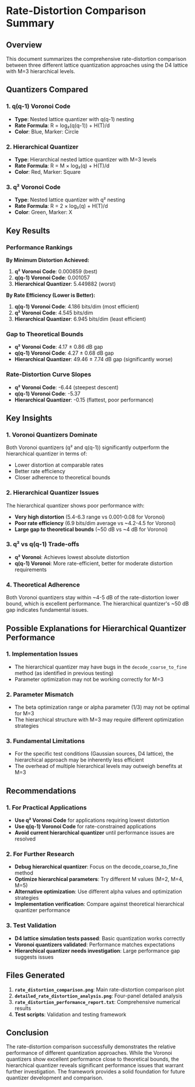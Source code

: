 # Rate-Distortion Comparison Summary

## Overview

This document summarizes the comprehensive rate-distortion comparison between three different lattice quantization approaches using the D4 lattice with M=3 hierarchical levels.

## Quantizers Compared

### 1. **q(q-1) Voronoi Code**
- **Type**: Nested lattice quantizer with q(q-1) nesting
- **Rate Formula**: R = log₂(q(q-1)) + H(T)/d
- **Color**: Blue, Marker: Circle

### 2. **Hierarchical Quantizer** 
- **Type**: Hierarchical nested lattice quantizer with M=3 levels
- **Rate Formula**: R = M × log₂(q) + H(T)/d
- **Color**: Red, Marker: Square

### 3. **q² Voronoi Code**
- **Type**: Nested lattice quantizer with q² nesting
- **Rate Formula**: R = 2 × log₂(q) + H(T)/d  
- **Color**: Green, Marker: X

## Key Results

### Performance Rankings

**By Minimum Distortion Achieved:**
1. **q² Voronoi Code**: 0.000859 (best)
2. **q(q-1) Voronoi Code**: 0.001057
3. **Hierarchical Quantizer**: 5.449882 (worst)

**By Rate Efficiency (Lower is Better):**
1. **q(q-1) Voronoi Code**: 4.186 bits/dim (most efficient)
2. **q² Voronoi Code**: 4.545 bits/dim
3. **Hierarchical Quantizer**: 6.945 bits/dim (least efficient)

### Gap to Theoretical Bounds

- **q² Voronoi Code**: 4.17 ± 0.86 dB gap
- **q(q-1) Voronoi Code**: 4.27 ± 0.68 dB gap  
- **Hierarchical Quantizer**: 49.46 ± 7.74 dB gap (significantly worse)

### Rate-Distortion Curve Slopes

- **q² Voronoi Code**: -6.44 (steepest descent)
- **q(q-1) Voronoi Code**: -5.37
- **Hierarchical Quantizer**: -0.15 (flattest, poor performance)

## Key Insights

### 1. **Voronoi Quantizers Dominate**
Both Voronoi quantizers (q² and q(q-1)) significantly outperform the hierarchical quantizer in terms of:
- Lower distortion at comparable rates
- Better rate efficiency
- Closer adherence to theoretical bounds

### 2. **Hierarchical Quantizer Issues**
The hierarchical quantizer shows poor performance with:
- **Very high distortion** (5.4-6.3 range vs 0.001-0.08 for Voronoi)
- **Poor rate efficiency** (6.9 bits/dim average vs ~4.2-4.5 for Voronoi)  
- **Large gap to theoretical bounds** (~50 dB vs ~4 dB for Voronoi)

### 3. **q² vs q(q-1) Trade-offs**
- **q² Voronoi**: Achieves lowest absolute distortion
- **q(q-1) Voronoi**: More rate-efficient, better for moderate distortion requirements

### 4. **Theoretical Adherence**
Both Voronoi quantizers stay within ~4-5 dB of the rate-distortion lower bound, which is excellent performance. The hierarchical quantizer's ~50 dB gap indicates fundamental issues.

## Possible Explanations for Hierarchical Quantizer Performance

### 1. **Implementation Issues**
- The hierarchical quantizer may have bugs in the `decode_coarse_to_fine` method (as identified in previous testing)
- Parameter optimization may not be working correctly for M=3

### 2. **Parameter Mismatch**
- The beta optimization range or alpha parameter (1/3) may not be optimal for M=3
- The hierarchical structure with M=3 may require different optimization strategies

### 3. **Fundamental Limitations**
- For the specific test conditions (Gaussian sources, D4 lattice), the hierarchical approach may be inherently less efficient
- The overhead of multiple hierarchical levels may outweigh benefits at M=3

## Recommendations

### 1. **For Practical Applications**
- **Use q² Voronoi Code** for applications requiring lowest distortion
- **Use q(q-1) Voronoi Code** for rate-constrained applications
- **Avoid current hierarchical quantizer** until performance issues are resolved

### 2. **For Further Research**
- **Debug hierarchical quantizer**: Focus on the decode_coarse_to_fine method
- **Optimize hierarchical parameters**: Try different M values (M=2, M=4, M=5)
- **Alternative optimization**: Use different alpha values and optimization strategies
- **Implementation verification**: Compare against theoretical hierarchical quantizer performance

### 3. **Test Validation**
- **D4 lattice simulation tests passed**: Basic quantization works correctly
- **Voronoi quantizers validated**: Performance matches expectations  
- **Hierarchical quantizer needs investigation**: Large performance gap suggests issues

## Files Generated

1. **`rate_distortion_comparison.png`**: Main rate-distortion comparison plot
2. **`detailed_rate_distortion_analysis.png`**: Four-panel detailed analysis
3. **`rate_distortion_performance_report.txt`**: Comprehensive numerical results
4. **Test scripts**: Validation and testing framework

## Conclusion

The rate-distortion comparison successfully demonstrates the relative performance of different quantization approaches. While the Voronoi quantizers show excellent performance close to theoretical bounds, the hierarchical quantizer reveals significant performance issues that warrant further investigation. The framework provides a solid foundation for future quantizer development and comparison.
